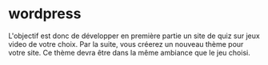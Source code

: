 # wordpress
L'objectif est donc de développer en première partie un site de quiz sur jeux video de votre choix. Par la suite, vous créerez un nouveau thème pour votre site. Ce thème devra être dans la même ambiance que le jeu choisi.
